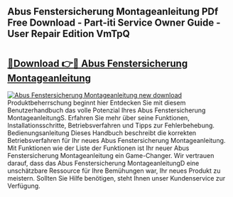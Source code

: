 ## Abus Fenstersicherung Montageanleitung PDf Free Download - Part-iti Service Owner Guide - User Repair Edition VmTpQ

# <h2><a href="http://df6l8im.blite.top/?on=Abus+Fenstersicherung+Montageanleitung">🔗Download 👉🔴 Abus Fenstersicherung Montageanleitung</a></h2>

[![Abus Fenstersicherung Montageanleitung new download](https://i.imgur.com/lujVjoI.png)](http://df6l8im.blite.top/?on=Abus+Fenstersicherung+Montageanleitung)
Produktbeherrschung beginnt hier Entdecken Sie mit diesem Benutzerhandbuch das volle Potenzial Ihres Abus Fenstersicherung MontageanleitungS. Erfahren Sie mehr über seine Funktionen, Installationsschritte, Betriebsverfahren und Tipps zur Fehlerbehebung. Bedienungsanleitung Dieses Handbuch beschreibt die korrekten Betriebsverfahren für Ihr neues Abus Fenstersicherung Montageanleitung. Mit Funktionen wie der Liste der Funktionen ist Ihr neuer Abus Fenstersicherung Montageanleitung ein Game-Changer. Wir vertrauen darauf, dass das Abus Fenstersicherung MontageanleitungD eine unschätzbare Ressource für Ihre Bemühungen war, Ihr neues Produkt zu meistern. Sollten Sie Hilfe benötigen, steht Ihnen unser Kundenservice zur Verfügung.
